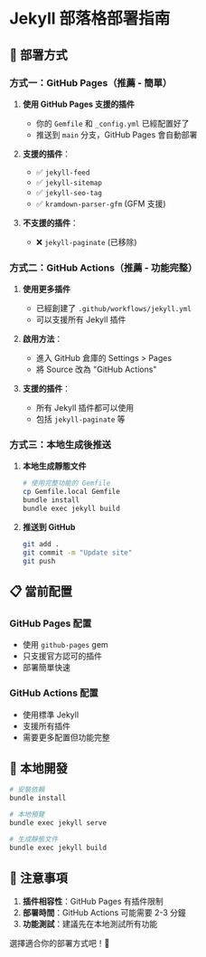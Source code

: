# Jekyll 部落格部署指南

## 🚀 部署方式

### 方式一：GitHub Pages（推薦 - 簡單）

1. **使用 GitHub Pages 支援的插件**
   - 你的 `Gemfile` 和 `_config.yml` 已經配置好了
   - 推送到 `main` 分支，GitHub Pages 會自動部署

2. **支援的插件**：
   - ✅ `jekyll-feed`
   - ✅ `jekyll-sitemap`
   - ✅ `jekyll-seo-tag`
   - ✅ `kramdown-parser-gfm` (GFM 支援)

3. **不支援的插件**：
   - ❌ `jekyll-paginate` (已移除)

### 方式二：GitHub Actions（推薦 - 功能完整）

1. **使用更多插件**
   - 已經創建了 `.github/workflows/jekyll.yml`
   - 可以支援所有 Jekyll 插件

2. **啟用方法**：
   - 進入 GitHub 倉庫的 Settings > Pages
   - 將 Source 改為 "GitHub Actions"

3. **支援的插件**：
   - 所有 Jekyll 插件都可以使用
   - 包括 `jekyll-paginate` 等

### 方式三：本地生成後推送

1. **本地生成靜態文件**
   ```bash
   # 使用完整功能的 Gemfile
   cp Gemfile.local Gemfile
   bundle install
   bundle exec jekyll build
   ```

2. **推送到 GitHub**
   ```bash
   git add .
   git commit -m "Update site"
   git push
   ```

## 📋 當前配置

### GitHub Pages 配置
- 使用 `github-pages` gem
- 只支援官方認可的插件
- 部署簡單快速

### GitHub Actions 配置
- 使用標準 Jekyll
- 支援所有插件
- 需要更多配置但功能完整

## 🔧 本地開發

```bash
# 安裝依賴
bundle install

# 本地預覽
bundle exec jekyll serve

# 生成靜態文件
bundle exec jekyll build
```

## 📝 注意事項

1. **插件相容性**：GitHub Pages 有插件限制
2. **部署時間**：GitHub Actions 可能需要 2-3 分鐘
3. **功能測試**：建議先在本地測試所有功能

選擇適合你的部署方式吧！🎉